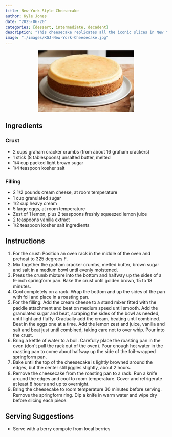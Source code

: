 ```yaml
---
title: New York-Style Cheesecake
author: Kyle Jones
date: "2025-06-20"
categories: [dessert, intermediate, decadent]
description: "This cheesecake replicates all the iconic slices in New York, with a dense, creamy texture and that familiar lemony tang paired with plenty of graham-cracker crust"
image: "./images/KGJ-New-York-Cheesecake.jpg"
---
```


<!-- Replace the img src file path below with the same path you used in the YAML above -->
<p align="center">
  <img src="./images/KGJ-New-York-Cheesecake.jpg" alt="It's a cheesecake" width="300"/>
</p>

## Ingredients

### Crust
- 2 cups graham cracker crumbs (from about 16 graham crackers)
- 1 stick (8 tablespoons) unsalted butter, melted
- 1/4 cup packed light brown sugar
- 1/4 teaspoon kosher salt 
### Filling
- 2 1/2 pounds cream cheese, at room temperature
- 1 cup granulated sugar
- 1/2 cup heavy cream
- 5 large eggs, at room temperature
- Zest of 1 lemon, plus 2 teaspoons freshly squeezed lemon juice
- 2 teaspoons vanilla extract
- 1/2 teaspoon kosher salt ingredients

## Instructions

1. For the crust: Position an oven rack in the middle of the oven and preheat to 325 degrees F.
2. Mix together the graham cracker crumbs, melted butter, brown sugar and salt in a medium bowl until evenly moistened.
3. Press the crumb mixture into the bottom and halfway up the sides of a 9-inch springform pan. Bake the crust until golden brown, 15 to 18 minutes.
4. Cool completely on a rack. Wrap the bottom and up the sides of the pan with foil and place in a roasting pan.
5. For the filling: Add the cream cheese to a stand mixer fitted with the paddle attachment and beat on medium speed until smooth. Add the granulated sugar and beat, scraping the sides of the bowl as needed, until light and fluffy. Gradually add the cream, beating until combined. Beat in the eggs one at a time. Add the lemon zest and juice, vanilla and salt and beat just until combined, taking care not to over whip. Pour into the crust.
6. Bring a kettle of water to a boil. Carefully place the roasting pan in the oven (don't pull the rack out of the oven). Pour enough hot water in the roasting pan to come about halfway up the side of the foil-wrapped springform pan.
7. Bake until the top of the cheesecake is lightly browned around the edges, but the center still jiggles slightly, about 2 hours.
8. Remove the cheesecake from the roasting pan to a rack. Run a knife around the edges and cool to room temperature. Cover and refrigerate at least 8 hours and up to overnight.
9. Bring the cheesecake to room temperature 30 minutes before serving. Remove the springform ring. Dip a knife in warm water and wipe dry before slicing each piece.

## Serving Suggestions
- Serve with a berry compote from local berries
